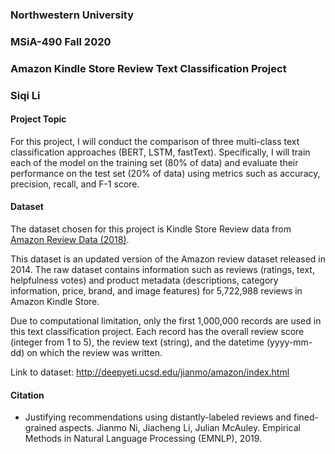 ### Northwestern University
### MSiA-490 Fall 2020
### Amazon Kindle Store Review Text Classification Project
### Siqi Li


#### Project Topic
For this project, I will conduct the comparison of three multi-class text classification approaches (BERT, LSTM, fastText).
Specifically, I will train each of the model on the training set (80% of data) and evaluate their performance on the test 
set (20% of data) using metrics such as accuracy, precision, recall, and F-1 score.

#### Dataset
The dataset chosen for this project is Kindle Store Review data from [Amazon Review Data (2018)](http://deepyeti.ucsd.edu/jianmo/amazon/index.html). 

This dataset is an updated version of the Amazon review dataset released in 2014. The raw dataset contains information 
such as reviews (ratings, text, helpfulness votes) and product metadata (descriptions, category information, price, 
brand, and image features) for 5,722,988 reviews in Amazon Kindle Store.

Due to computational limitation, only the first 1,000,000 records are used in this text classification project. Each 
record has the overall review score (integer from 1 to 5), the review text (string), and the datetime (yyyy-mm-dd) on 
which the review was written.

Link to dataset: http://deepyeti.ucsd.edu/jianmo/amazon/index.html


#### Citation
* Justifying recommendations using distantly-labeled reviews and fined-grained aspects. Jianmo Ni, Jiacheng Li, Julian McAuley. 
Empirical Methods in Natural Language Processing (EMNLP), 2019.